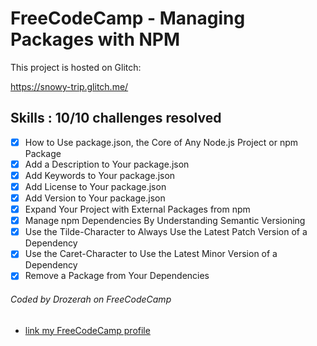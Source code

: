 # FreeCodeCamp - Managing Packages with NPM

This project is hosted on Glitch:

https://snowy-trip.glitch.me/

## Skills : 10/10 challenges resolved

- [x] How to Use package.json, the Core of Any Node.js Project or npm Package
- [x] Add a Description to Your package.json
- [x] Add Keywords to Your package.json
- [x] Add License to Your package.json
- [x] Add Version to Your package.json
- [x] Expand Your Project with External Packages from npm
- [x] Manage npm Dependencies By Understanding Semantic Versioning
- [x] Use the Tilde-Character to Always Use the Latest Patch Version of a Dependency
- [x] Use the Caret-Character to Use the Latest Minor Version of a Dependency
- [x] Remove a Package from Your Dependencies

###### Coded by Drozerah on FreeCodeCamp

* [link my FreeCodeCamp profile](https://www.freecodecamp.org/drozerah)
